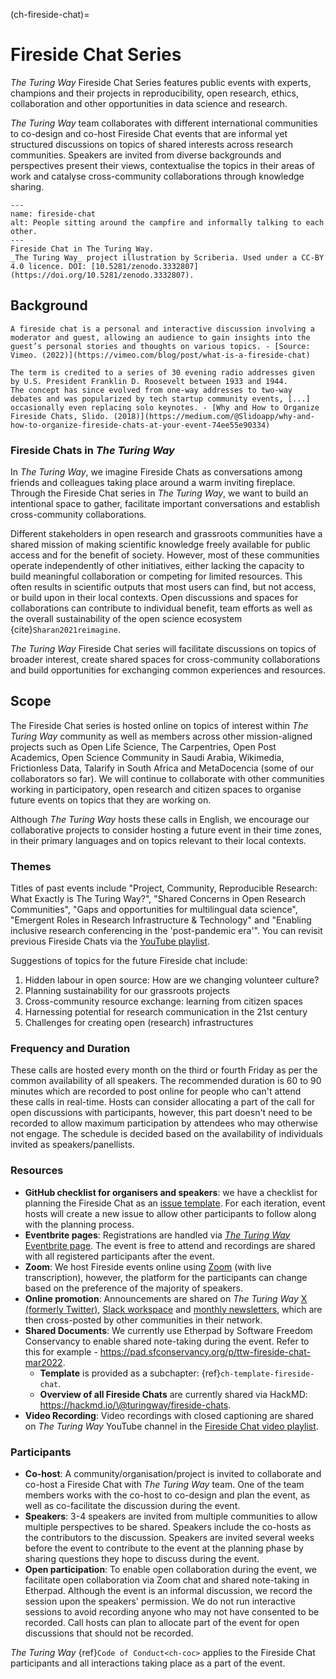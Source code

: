 (ch-fireside-chat)=
# Fireside Chat Series

*The Turing Way* Fireside Chat Series features public events with experts, champions and their projects in reproducibility, open research, ethics, collaboration and other opportunities in data science and research.

*The Turing Way* team collaborates with different international communities to co-design and co-host Fireside Chat events that are informal yet structured discussions on topics of shared interests across research communities. 
Speakers are invited from diverse backgrounds and perspectives present their views, contextualise the topics in their areas of work and catalyse cross-community collaborations through knowledge sharing.

```{figure} ../figures/fireside-chat.*
---
name: fireside-chat
alt: People sitting around the campfire and informally talking to each other.
---
Fireside Chat in The Turing Way.
_The Turing Way_ project illustration by Scriberia. Used under a CC-BY 4.0 licence. DOI: [10.5281/zenodo.3332807](https://doi.org/10.5281/zenodo.3332807).
```

## Background

```{admonition} What is a fireside chat?
A fireside chat is a personal and interactive discussion involving a moderator and guest, allowing an audience to gain insights into the guest’s personal stories and thoughts on various topics. - [Source: Vimeo. (2022)](https://vimeo.com/blog/post/what-is-a-fireside-chat)

The term is credited to a series of 30 evening radio addresses given by U.S. President Franklin D. Roosevelt between 1933 and 1944.
The concept has since evolved from one-way addresses to two-way debates and was popularized by tech startup community events, [...] occasionally even replacing solo keynotes. - [Why and How to Organize Fireside Chats, Slido. (2018)](https://medium.com/@Slidoapp/why-and-how-to-organize-fireside-chats-at-your-event-74ee55e90334)

```

### Fireside Chats in _The Turing Way_

In *The Turing Way*, we imagine Fireside Chats as conversations among friends and colleagues taking place around a warm inviting fireplace.
Through the Fireside Chat series in *The Turing Way*, we want to build an intentional space to gather, facilitate important conversations and establish cross-community collaborations.

Different stakeholders in open research and grassroots communities have a shared mission of making scientific knowledge freely available for public access and for the benefit of society. 
However, most of these communities operate independently of other initiatives, either lacking the capacity to build meaningful collaboration or competing for limited resources. 
This often results in scientific outputs that most users can find, but not access, or build upon in their local contexts.
Open discussions and spaces for collaborations can contribute to individual benefit, team efforts as well as the overall sustainability of the open science ecosystem {cite}`Sharan2021reimagine`.

*The Turing Way* Fireside Chat series will facilitate discussions on topics of broader interest, create shared spaces for cross-community collaborations and build opportunities for exchanging common experiences and resources. 

## Scope

The Fireside Chat series is hosted online on topics of interest within *The Turing Way* community as well as members across other mission-aligned projects such as Open Life Science, The Carpentries, Open Post Academics, Open Science Community in Saudi Arabia, Wikimedia, Frictionless Data, Talarify in South Africa and MetaDocencia (some of our collaborators so far).
We will continue to collaborate with other communities working in participatory, open research and citizen spaces to organise future events on topics that they are working on.

Although *The Turing Way* hosts these calls in English, we encourage our collaborative projects to consider hosting a future event in their time zones, in their primary languages and on topics relevant to their local contexts.

### Themes

Titles of past events include "Project, Community, Reproducible Research: What Exactly is The Turing Way?", "Shared Concerns in Open Research Communities", "Gaps and opportunities for multilingual data science", "Emergent Roles in Research Infrastructure & Technology" and "Enabling inclusive research conferencing in the 'post-pandemic era'".
You can revisit previous Fireside Chats via the [YouTube playlist](https://www.youtube.com/playlist?list=PLBxcQEfGu3DmBcSmt9GVfo4wN1KP1y2yl).

Suggestions of topics for the future Fireside chat include:
1) Hidden labour in open source: How are we changing volunteer culture?
3) Planning sustainability for our grassroots projects
4) Cross-community resource exchange: learning from citizen spaces
5) Harnessing potential for research communication in the 21st century
6) Challenges for creating open (research) infrastructures

### Frequency and Duration

These calls are hosted every month on the third or fourth Friday as per the common availability of all speakers.
The recommended duration is 60 to 90 minutes which are recorded to post online for people who can't attend these calls in real-time.
Hosts can consider allocating a part of the call for open discussions with participants, however, this part doesn't need to be recorded to allow maximum participation by attendees who may otherwise not engage.
The schedule is decided based on the availability of individuals invited as speakers/panellists.

### Resources

- **GitHub checklist for organisers and speakers**: we have a checklist for planning the Fireside Chat as an [issue template](https://github.com/the-turing-way/the-turing-way/issues/new/choose). For each iteration, event hosts will create a new issue to allow other participants to follow along with the planning process.
- **Eventbrite pages**: Registrations are handled via [*The Turing Way* Eventbrite page](https://www.eventbrite.co.uk/o/the-turing-way-18600928389). The event is free to attend and recordings are shared with all registered participants after the event.
- **Zoom**: We host Fireside events online using [Zoom](https://zoom.us/) (with live transcription), however, the platform for the participants can change based on the preference of the majority of speakers.
- **Online promotion**: Announcements are shared on *The Turing Way* [X (formerly Twitter)](https://twitter.com/turingway), [Slack workspace](https://join.slack.com/t/theturingway/shared_invite/zt-2v7euwuo7-BYstHdKuTNd1ce0puDtBxA) and [monthly newsletters](https://buttondown.com/turingway), which are then cross-posted by other communities in their network.
- **Shared Documents**: We currently use Etherpad by Software Freedom Conservancy to enable shared note-taking during the event. Refer to this for example - https://pad.sfconservancy.org/p/ttw-fireside-chat-mar2022. 
    - **Template** is provided as a subchapter: {ref}`ch-template-fireside-chat`.
    - **Overview of all Fireside Chats** are currently shared via HackMD: https://hackmd.io/\@turingway/fireside-chats.
- **Video Recording**: Video recordings with closed captioning are shared on *The Turing Way* YouTube channel in the [Fireside Chat video playlist](https://www.youtube.com/watch?v=nuNA3Qa8A-k&list=PLBxcQEfGu3DmBcSmt9GVfo4wN1KP1y2yl).

### Participants

- **Co-host**: A community/organisation/project is invited to collaborate and co-host a Fireside Chat with *The Turing Way* team.
One of the team members works with the co-host to co-design and plan the event, as well as co-facilitate the discussion during the event. 
- **Speakers**: 3-4 speakers are invited from multiple communities to allow multiple perspectives to be shared. 
Speakers include the co-hosts as the contributors to the discussion. 
Speakers are invited several weeks before the event to contribute to the event at the planning phase by sharing questions they hope to discuss during the event.
- **Open participation**: To enable open collaboration during the event, we facilitate open collaboration via Zoom chat and shared note-taking in Etherpad. Although the event is an informal discussion, we record the session upon the speakers' permission. We do not run interactive sessions to avoid recording anyone who may not have consented to be recorded. Call hosts can plan to allocate part of the event for open discussions that should not be recorded.
 
*The Turing Way* {ref}`Code of Conduct<ch-coc>` applies to the Fireside Chat participants and all interactions taking place as a part of the event.

